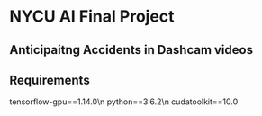 # NYCU AI Final Project 
## Anticipaitng Accidents in Dashcam videos

## Requirements
   tensorflow-gpu==1.14.0\n
   python==3.6.2\n
   cudatoolkit==10.0
